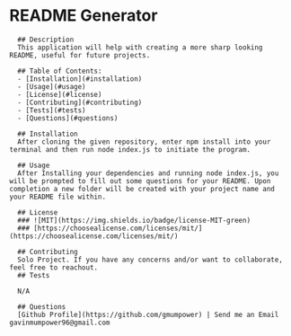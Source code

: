 # README Generator
      ## Description
      This application will help with creating a more sharp looking README, useful for future projects.
      
      ## Table of Contents:
      - [Installation](#installation)
      - [Usage](#usage)
      - [License](#license)
      - [Contributing](#contributing)
      - [Tests](#tests)
      - [Questions](#questions)
      
      ## Installation
      After cloning the given repository, enter npm install into your terminal and then run node index.js to initiate the program.
      
      ## Usage
      After Installing your dependencies and running node index.js, you will be prompted to fill out some questions for your README. Upon completion a new folder will be created with your project name and your README file within.
      
      ## License
      ### ![MIT](https://img.shields.io/badge/license-MIT-green)
      ### [https://choosealicense.com/licenses/mit/](https://choosealicense.com/licenses/mit/)
      
      ## Contributing
      Solo Project. If you have any concerns and/or want to collaborate, feel free to reachout.
      ## Tests
      
      N/A
      
      ## Questions
      [Github Profile](https://github.com/gmumpower) | Send me an Email gavinmumpower96@gmail.com
    
